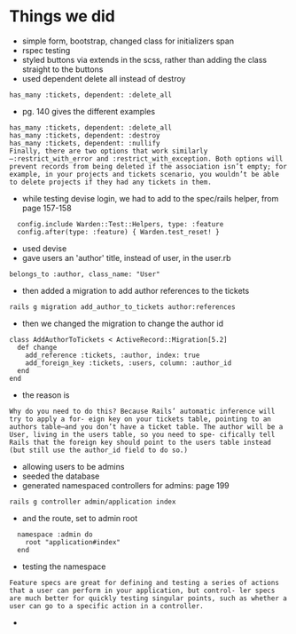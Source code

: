 # Things we did

- simple form, bootstrap, changed class for initializers span
- rspec testing
- styled buttons via extends in the scss, rather than adding the class straight to the buttons
- used dependent delete all instead of destroy

```
has_many :tickets, dependent: :delete_all
```

- pg. 140 gives the different examples

```
has_many :tickets, dependent: :delete_all
has_many :tickets, dependent: :destroy
has_many :tickets, dependent: :nullify
Finally, there are two options that work similarly—:restrict_with_error and :restrict_with_exception. Both options will prevent records from being deleted if the association isn’t empty; for example, in your projects and tickets scenario, you wouldn’t be able to delete projects if they had any tickets in them.
```

- while testing devise login, we had to add to the spec/rails helper, from page 157-158

```
  config.include Warden::Test::Helpers, type: :feature
  config.after(type: :feature) { Warden.test_reset! }
```

- used devise
- gave users an 'author' title, instead of user, in the user.rb

```
belongs_to :author, class_name: "User"
```

- then added a migration to add author references to the tickets

```
rails g migration add_author_to_tickets author:references
```

- then we changed the migration to change the author id

```
class AddAuthorToTickets < ActiveRecord::Migration[5.2]
  def change
    add_reference :tickets, :author, index: true
    add_foreign_key :tickets, :users, column: :author_id
  end
end
```

- the reason is

```
Why do you need to do this? Because Rails’ automatic inference will try to apply a for- eign key on your tickets table, pointing to an authors table—and you don’t have a ticket table. The author will be a User, living in the users table, so you need to spe- cifically tell Rails that the foreign key should point to the users table instead (but still use the author_id field to do so.)

```

- allowing users to be admins
- seeded the database
- generated namespaced controllers for admins: page 199

```
rails g controller admin/application index
```

- and the route, set to admin root

```
  namespace :admin do
    root "application#index"
  end
```

- testing the namespace

```
Feature specs are great for defining and testing a series of actions that a user can perform in your application, but control- ler specs are much better for quickly testing singular points, such as whether a user can go to a specific action in a controller.
```

- 
